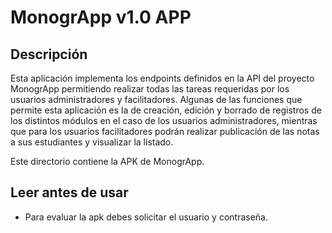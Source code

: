 # MonogrApp v1.0 APP

## Descripción 
Esta aplicación implementa los endpoints definidos en la API del proyecto MonogrApp permitiendo realizar todas las tareas requeridas por los usuarios administradores y facilitadores. Algunas de las funciones que permite esta aplicación es la de creación, edición y borrado de registros de los distintos módulos en el caso de los usuarios administradores, mientras que para los usuarios facilitadores podrán realizar publicación de las notas a sus estudiantes y visualizar la listado.

Este directorio contiene la APK de MonogrApp.

## Leer antes de usar
* Para evaluar la apk debes solicitar el usuario y contraseña.

